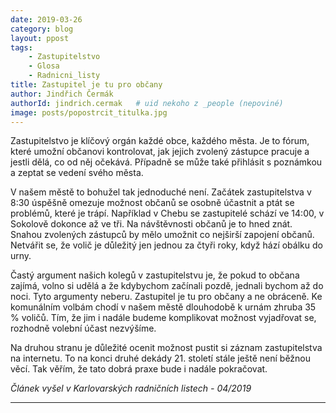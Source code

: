 ```yaml
---
date: 2019-03-26
category: blog
layout: ppost
tags:
    - Zastupitelstvo
    - Glosa
    - Radnicni_listy
title: Zastupitel je tu pro občany
author: Jindřich Čermák
authorId: jindrich.cermak   # uid nekoho z _people (nepoviné)
image: posts/popostrcit_titulka.jpg
---
```

Zastupitelstvo je klíčový orgán každé obce, každého města. Je to fórum, které umožní občanovi kontrolovat, jak jejich zvolený zástupce pracuje a jestli dělá, co od něj očekává. Případně se může také přihlásit s poznámkou a zeptat se vedení svého města.
  

V našem městě to bohužel tak jednoduché není. Začátek zastupitelstva v 8:30 úspěšně omezuje možnost občanů se osobně účastnit a ptát se problémů, které je trápí. Například v Chebu se zastupitelé schází ve 14:00, v Sokolově dokonce až ve tři. Na návštěvnosti občanů je to hned znát. Snahou zvolených zástupců by mělo umožnit co nejširší zapojení občanů. Netvářit se, že volič je důležitý jen jednou za čtyři roky, když hází obálku do urny.
  

Častý argument našich kolegů v zastupitelstvu je, že pokud to občana zajímá, volno si udělá a že kdybychom začínali pozdě, jednali bychom až do noci. Tyto argumenty neberu. Zastupitel je tu pro občany a ne obráceně. Ke komunálním volbám chodí v našem městě dlouhodobě k urnám zhruba 35 % voličů. Tím, že jim i nadále budeme komplikovat možnost vyjadřovat se, rozhodně volební účast nezvýšíme.


Na druhou stranu je důležité ocenit možnost pustit si záznam zastupitelstva na internetu. To na konci druhé dekády 21. století stále ještě není běžnou věcí. Tak věřím, že tato dobrá praxe bude i nadále pokračovat.
 

*Článek vyšel v Karlovarských radničních listech - 04/2019*
- - - 
